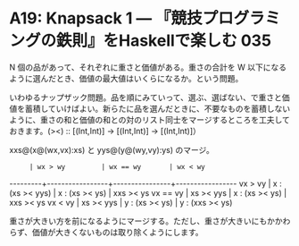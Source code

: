 # A19: Knapsack 1 — 『競技プログラミングの鉄則』をHaskellで楽しむ 035

N 個の品があって、それぞれに重さと価値がある。重さの合計を W 以下になるように選んだとき、価値の最大値はいくらになるか。という問題。

いわゆるナップザック問題。品を順にみていって、選ぶ、選ばない、で重さと価値を蓄積していけばよい。新らたに品を選んだときに、不要なものを蓄積しないように、重さの和と価値の和との対のリスト同士をマージするところを工夫しておきます。(><) :: [(Int,Int)] -> [(Int,Int)] -> [(Int,Int)]）

xxs@(x@(wx,vx):xs) と yys@(y@(wy,vy):ys) のマージ。

         | wx > wy         | wx == wy       | wx < wy 
---------+-----------------+----------------+-----------------
vx >  vy | x : (xs >< yys) | x : (xs >< ys) | xxs >< ys
vx == vy | xs >< yys       | x : (xs >< ys) | xxs >< ys
vx <  vy | xs >< yys       | y : (xs >< ys) | y : (xxs >< ys)

重さが大きい方を前になるようにマージする。ただし、重さが大きいにもかかわらず、価値が大きくないものは取り除くようにします。